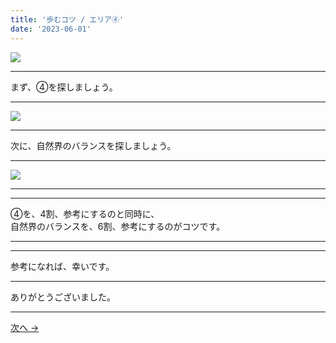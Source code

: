 ```yaml
---
title: '歩むコツ / エリア④'
date: '2023-06-01'
---
```

![](/images/00.jpg)
***
まず、④を探しましょう。
***
![](/images/00_n.jpg)
***
次に、自然界のバランスを探しましょう。
***
![](/images/00__n.jpg)
***
***
④を、4割、参考にするのと同時に、  
自然界のバランスを、6割、参考にするのがコツです。
***
***
参考になれば、幸いです。
***
ありがとうございました。
***
[ 次へ → ](https://thebase.in/inquiry/01234567890)
